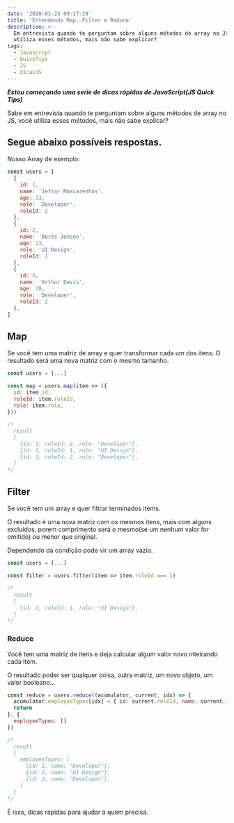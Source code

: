 ```yaml
---
date: '2020-01-23 09:17:29'
title: 'Entendendo Map, Filter e Reduce'
description: >-
  Em entrevista quando te perguntam sobre alguns métodos de array no JS, você
  utiliza esses métodos, mais não sabe explicar?
tags:
  - Javascript
  - QuickTips
  - JS
  - dicasJS
---
```

***Estou começando uma serie de dicas rápidas de JavaScript(JS Quick Tips)***

Sabe em entrevista quando te perguntam sobre alguns métodos de array no JS, você utiliza esses métodos, mais não sabe explicar?

## Segue abaixo possíveis respostas.
Nosso Array de exemplo:
```javascript
const users = [
  {
    id: 1,
    name: 'Jeftar Mascarenhas',
    age: 33,
    role: 'Developer',
    roleId: 2
  },
  {
    id: 2,
    name: 'Bores Jonson',
    age: 23,
    role: 'UI Design',
    roleId: 1
  },
  {
    id: 3,
    name: 'Arthur Davis',
    age: 20,
    role: 'Developer',
    roleId: 2
  },
]
```
## Map
Se você tem uma matriz de array e quer transformar cada um dos itens.
O resultado será uma nova matriz com o mesmo tamanho.

```javascript
const users = [...]

const map = users.map(item => ({
  id: item.id,
  roleId: item.roleId,
  role: item.role,
}))

/*
  result
  [
    {id: 1, roleId: 2, role: "Developer"},
    {id: 2, roleId: 1, role: "UI Design"},
    {id: 3, roleId: 2, role: "Developer"},
  ]
*/
```
## Filter
Se você tem um array e quer filtrar terminados items.

O resultado é uma nova matriz com os mesmos itens, mais com alguns excluídos, porem comprimento será o mesmo(se um nenhum valor for omitido) ou menor que original.

Dependendo da condição pode vir um array vazio.

```javascript
const users = [...]

const filter = users.filter(item => item.roleId === 1)

/*
  result
  [
    {id: 2, roleId: 1, role: "UI Design"},
  ]
*/
```

### Reduce

Você tem uma matriz de itens e deja calcular algum valor novo inteirando cada item.

O resultado poder ser qualquer coisa, outra matriz, um novo objeto, um valor booleano...
```javascript
const reduce = users.reduce((acumulator, current, idx) => {
  acumulator.employeeTypes[idx] = { id: current.roleId, name: current.role }
  return
}, {
  employeeTypes: []
})

/*
  result
  {
    employeeTypes: [
      {id: 1, name: "Developer"},
      {id: 2, name: "UI Design"},
      {id: 2, name: "Developer"},
    ]
  }
*/
```

É isso, dicas rápidas para ajudar a quem precisa.
